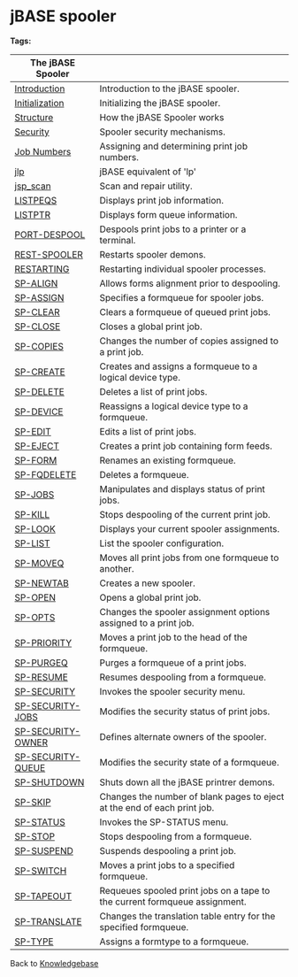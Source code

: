 # jBASE spooler

<PageHeader />

**Tags:**
<badge text='printer' vertical='middle' />
<badge text='print spooler' vertical='middle' />
<badge text='jbase spooler' vertical='middle' />
<badge text='spooler' vertical='middle' />

| **The jBASE Spooler** |  |
| --- | --- |
| [Introduction](./../jbase-spooler-introduction) | Introduction to the jBASE spooler. |
| [Initialization](./../spooler-initialization) | Initializing the jBASE spooler. |
| [Structure](./../spooler-structure) | How the jBASE Spooler works |
| [Security](./../spooler-security) | Spooler security mechanisms. |
| [Job Numbers](./../print-job-numbers) | Assigning and determining print job numbers. |
| [jlp](./../jlp) | jBASE equivalent of 'lp' |
| [jsp\_scan](./../jsp_scan) | Scan and repair utility. |
| [LISTPEQS](./../listpeqs) | Displays print job information. |
| [LISTPTR](./../listptr) | Displays form queue information. |
| [PORT-DESPOOL](./../port-despool) | Despools print jobs to a printer or a terminal. |
| [REST-SPOOLER](./../rest-spooler) | Restarts spooler demons. |
| [RESTARTING](./../restarting-the-spooler) | Restarting individual spooler processes. |
| [SP-ALIGN](./../sp-align) | Allows forms alignment prior to despooling. |
| [SP-ASSIGN](./../sp-assign) | Specifies a formqueue for spooler jobs. |
| [SP-CLEAR](./../sp-clear) | Clears a formqueue of queued print jobs. |
| [SP-CLOSE](./../sp-close) | Closes a global print job. |
| [SP-COPIES](./../sp-copies) | Changes the number of copies assigned to a print job. |
| [SP-CREATE](./../sp-create) | Creates and assigns a formqueue to a logical device type. |
| [SP-DELETE](./../sp-delete) | Deletes a list of print jobs. |
| [SP-DEVICE](./../sp-device) | Reassigns a logical device type to a formqueue. |
| [SP-EDIT](./../sp-edit) | Edits a list of print jobs. |
| [SP-EJECT](./../sp-eject) | Creates a print job containing form feeds. |
| [SP-FORM](./../sp-form) | Renames an existing formqueue. |
| [SP-FQDELETE](./../sp-fqdelete) | Deletes a formqueue. |
| [SP-JOBS](./../sp-jobs) | Manipulates and displays status of print jobs. |
| [SP-KILL](./../sp-kill) | Stops despooling of the current print job. |
| [SP-LOOK](./../sp-look) | Displays your current spooler assignments. |
| [SP-LIST](./../sp-list) | List the spooler configuration. |
| [SP-MOVEQ](./../sp-moveq) | Moves all print jobs from one formqueue to another. |
| [SP-NEWTAB](./../sp-newtab) | Creates a new spooler. |
| [SP-OPEN](./../sp-open) | Opens a global print job. |
| [SP-OPTS](./../sp-opts) | Changes the spooler assignment options assigned to a print job. |
| [SP-PRIORITY](./../sp-priority) | Moves a print job to the head of the formqueue. |
| [SP-PURGEQ](./../sp-purgeq) | Purges a formqueue of a print jobs. |
| [SP-RESUME](./../sp-resume) | Resumes despooling from a formqueue. |
| [SP-SECURITY](./../sp-security) | Invokes the spooler security menu. |
| [SP-SECURITY-JOBS](./../sp-security-jobs) | Modifies the security status of print jobs. |
| [SP-SECURITY-OWNER](./../sp-security-owner) | Defines alternate owners of the spooler. |
| [SP-SECURITY-QUEUE](./../sp-security-queue) | Modifies the security state of a formqueue. |
| [SP-SHUTDOWN](./../sp-shutdown) | Shuts down all the jBASE printrer demons. |
| [SP-SKIP](./../sp-skip) | Changes the number of blank pages to eject at the end of each print job. |
| [SP-STATUS](./../sp-status) | Invokes the SP-STATUS menu. |
| [SP-STOP](./../sp-stop) | Stops despooling from a formqueue. |
| [SP-SUSPEND](./../sp-suspend) | Suspends despooling a print job. |
| [SP-SWITCH](./../sp-switch) | Moves a print jobs to a specified formqueue. |
| [SP-TAPEOUT](./../sp-tapeout) | Requeues spooled print jobs on a tape to the current formqueue assignment. |
| [SP-TRANSLATE](./../sp-translate) | Changes the translation table entry for the specified formqueue. |
| [SP-TYPE](./../sp-type) | Assigns a formtype to a formqueue. |

Back to [Knowledgebase](./../../README.md)
